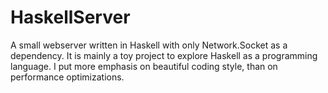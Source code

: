 HaskellServer
=============

A small webserver written in Haskell with only Network.Socket as a dependency. It is mainly a toy project to explore Haskell as a programming language. I put more emphasis on beautiful coding style, than on performance optimizations.
